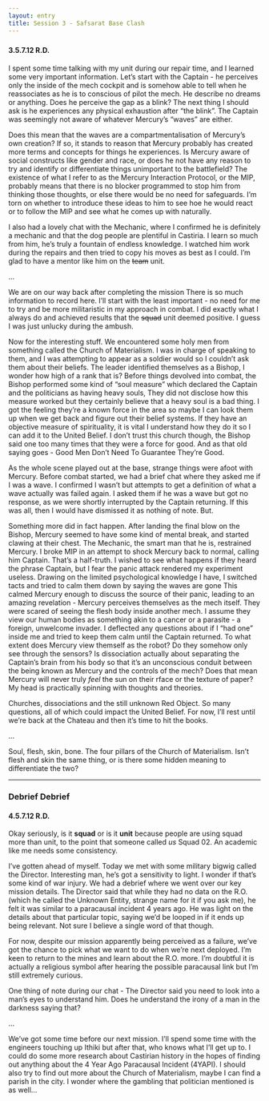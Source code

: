 ```yaml
---
layout: entry
title: Session 3 - Safsarat Base Clash
---
```


<div class="header-row">
    <h3></h3>
    <h4>3.5.7.12 <span class="small-text">R.D.</span></h4>
</div>

I spent some time talking with my unit during our repair time, and I learned some very important information. Let’s start with the Captain - he perceives only the inside of the mech cockpit and is somehow able to tell when he reassociates as he is to conscious of pilot the mech. He describe no dreams or anything. Does he perceive the gap as a blink? The next thing I should ask is he experiences any physical exhaustion after “the blink”.  The Captain was seemingly not aware of whatever Mercury’s “waves” are either. 

Does this mean that the waves are a compartmentalisation of Mercury’s own creation? If so, it stands to reason that Mercury probably has created more terms and concepts for things he experiences. Is Mercury aware of social constructs like gender and race, or does he not have any reason to try and identify or differentiate things unimportant to the battlefield? The existence of what I refer to as the Mercury Interaction Protocol, or the MIP, probably means that there is no blocker programmed to stop him from thinking those thoughts, or else there would be no need for safeguards. I’m torn on whether to introduce these ideas to him to see hoe he would react or to follow the MIP and see what he comes up with naturally. 

I also had a lovely chat with the Mechanic, where I confirmed he is definitely a mechanic and that the dog people are plentiful in Castiria. I learn so much from him, he’s truly a fountain of endless knowledge. I watched him work during the repairs and then tried to copy his moves as best as I could. I’m glad to have a mentor like him on the ~~team~~ unit. 

<div class="break">...</div>

We are on our way back after completing the mission There is so much information to record here. I’ll start with the least important - no need for me to try and be more militaristic in my approach in combat. I did exactly what I always do and achieved results that the ~~squad~~ unit deemed positive. I guess I was just unlucky during the ambush. 

Now for the interesting stuff. We encountered some holy men from something called the Church of Materialism. I was in charge of speaking to them, and I was attempting to appear as a soldier would so I couldn’t ask them about their beliefs. The leader identified themselves as a Bishop, I wonder how high of a rank that is? Before things devolved into combat, the Bishop performed some kind of “soul measure” which declared the Captain and the politicians as having heavy souls, They did not disclose how this measure worked but they certainly believe that a heavy soul is a bad thing. I got the feeling they’re a known force in the area so maybe I can look them up when we get back and figure out their belief systems. If they have an objective measure of spirituality, it is vital I understand how they do it so I can add it to the United Belief. I don’t trust this church though, the Bishop said one too many times that they were a force for good. And as that old saying goes - Good Men Don’t Need To Guarantee They’re Good. 

As the whole scene played out at the base, strange things were afoot with Mercury. Before combat started, we had a brief chat where they asked me if I was a wave. I confirmed I wasn’t but attempts to get a definition of what a wave actually was failed again. I asked them if he was a wave but got no response, as we were shortly interrupted by the Captain returning. If this was all, then I would have dismissed it as nothing of note. But.

Something more did in fact happen. After landing the final blow on the Bishop, Mercury seemed to have some kind of mental break, and started clawing at their chest. The Mechanic, the smart man that he is, restrained Mercury. I broke MIP in an attempt to shock Mercury back to normal, calling him Captain. That’s a half-truth. I wished to see what happens if they heard the phrase Captain, but I fear the panic attack rendered my experiment useless. Drawing on the limited psychological knowledge I have, I switched tacts and tried to calm them down by saying the waves are gone This calmed Mercury enough to discuss the source of their panic, leading to an amazing revelation - Mercury perceives themselves as the mech itself. They were scared of seeing the flesh body inside another mech. I assume they view our human bodies as something akin to a cancer or a parasite - a foreign, unwelcome invader. I deflected any questions about if I “had one” inside me and tried to keep them calm until the Captain returned. To what extent does Mercury view themself as the robot? Do they somehow only see through the sensors? Is dissociation actually about separating the Captain’s brain from his body so that it’s an unconscious conduit between the being known as Mercury and the controls of the mech? Does that mean Mercury will never truly _feel_ the sun on their rface or the texture of paper? My head is practically spinning with thoughts and theories. 

Churches, dissociations and the still unknown Red Object. So many questions, all of which could impact the United Belief. For now, I’ll rest until we’re back at the Chateau and then it’s time to hit the books. 

<div class="break">...</div>

Soul, flesh, skin, bone. The four pillars of the Church of Materialism. Isn’t flesh and skin the same thing, or is there some hidden meaning to differentiate the two?

<hr>

<div class="header-row">
    <h3>Debrief Debrief</h3>
    <h4>4.5.7.12 <span class="small-text">R.D.</span></h4>
</div>

Okay seriously, is it **squad** or is it **unit** because people are using squad more than unit, to the point that someone called _us_ Squad 02. An academic like me needs some consistency. 

I’ve gotten ahead of myself. Today we met with some military bigwig called the Director. Interesting man, he’s got a sensitivity to light. I wonder if that’s some kind of war injury. We had a debrief where we went over our key mission details. The Director said that while they had no data on the R.O. (which he called the Unknown Entity, strange name for it if you ask me), he felt it was similar to a paracausal incident 4 years ago. He was light on the details about that particular topic, saying we’d be looped in if it ends up being relevant. Not sure I believe a single word of that though. 

For now, despite our mission apparently being perceived as a failure, we’ve got the chance to pick what we want to do when we’re next deployed. I’m keen to return to the mines and learn about the R.O. more. I’m doubtful it is actually a religious symbol after hearing the possible paracausal link but I’m still extremely curious. 

One thing of note during our chat - The Director said you need to look into a man’s eyes to understand him. Does he understand the irony of a man in the darkness saying that?

<div class="break">...</div>

We’ve got some time before our next mission. I’ll spend some time with the engineers touching up Ithiki but after that, who knows what I’ll get up to. I could do some more research about Castirian history in the hopes of finding out anything about the 4 Year Ago Paracausal Incident (4YAPI). I should also try to find out more about the Church of Materialism, maybe I can find a parish in the city. I wonder where the gambling that politician mentioned is as well… 